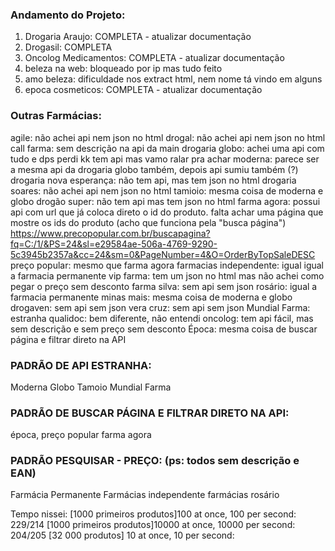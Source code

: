 ### Andamento do Projeto:
1. Drogaria Araujo: COMPLETA - atualizar documentação
2. Drogasil: COMPLETA
4. Oncolog Medicamentos: COMPLETA - atualizar documentação
5. beleza na web: bloqueado por ip mas tudo feito
6. amo beleza: dificuldade nos extract html, nem nome tá vindo em alguns
7. epoca cosmeticos: COMPLETA - atualizar documentação

### Outras Farmácias:
agile: não achei api nem json no html
drogal: não achei api nem json no html
call farma: sem descrição na api da main
drogaria globo: achei uma api com tudo e dps perdi kk
    tem api mas vamo ralar pra achar
moderna: parece ser a mesma
    api da drogaria globo também, depois api sumiu
    também (?)
drogaria nova esperança: não tem api, mas tem
    json no html
drogaria soares: não achei api nem json no html
tamioio: mesma coisa de moderna e globo
drogão super: não tem api mas tem json no html
farma agora: possui api com url que já coloca direto
    o id do produto. falta achar uma página que mostre
    os ids do produto (acho que funciona pela "busca página")
    https://www.precopopular.com.br/buscapagina?fq=C:/1/&PS=24&sl=e29584ae-506a-4769-9290-5c3945b2357a&cc=24&sm=0&PageNumber=4&O=OrderByTopSaleDESC
preço popular: mesmo que farma agora
farmacias independente: igual igual a farmacia permanente
vip farma: tem um json no html mas não achei como
    pegar o preço sem desconto
farma silva: sem api sem json
rosário: igual a farmacia permanente
minas mais: mesma coisa de moderna e globo
drogaven: sem api sem json
vera cruz: sem api sem json
Mundial Farma: estranha
qualidoc: bem diferente, não entendi
oncolog: tem api fácil, mas sem descrição e sem preço sem desconto
Época: mesma coisa de buscar página e filtrar direto na API

### PADRÃO DE API ESTRANHA:
Moderna
Globo
Tamoio
Mundial Farma

### PADRÃO DE BUSCAR PÁGINA E FILTRAR DIRETO NA API:
época,
preço popular
farma agora

### PADRÃO PESQUISAR - PREÇO: (ps: todos sem descrição e EAN)
Farmácia Permanente 
Farmácias independente
farmácias rosário
    

Tempo nissei:
[1000 primeiros produtos]100 at once, 100 per second: 229/214
[1000 primeiros produtos]10000 at once, 10000 per second: 204/205
[32 000 produtos] 10 at once, 10 per second: 



    

